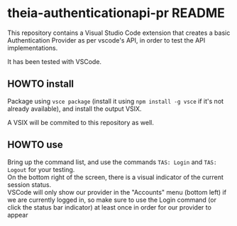 # theia-authenticationapi-pr README

This repository contains a Visual Studio Code extension that creates a basic Authentication Provider as per vscode's API, in order to test the API implementations.  

It has been tested with VSCode.

## HOWTO install

Package using `vsce package` (install it using `npm install -g vsce` if it's not already available), and install the output VSIX.

A VSIX will be commited to this repository as well.

## HOWTO use

Bring up the command list, and use the commands `TAS: Login` and `TAS: Logout` for your testing.  
On the bottom right of the screen, there is a visual indicator of the current session status.  
VSCode will only show our provider in the "Accounts" menu (bottom left) if we are currently logged in, so make sure to use the Login command (or click the status bar indicator) at least once in order for our provider to appear
